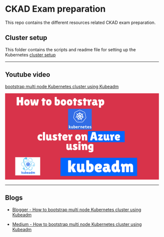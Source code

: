 # CKAD Exam preparation

This repo contains the different resources related CKAD exam preparation.

## Cluster setup

This folder contains the scripts and readme file for setting up the Kubernetes [cluster setup](cluster-setup)

---

## Youtube video
[bootstrap multi node Kubernetes cluster using Kubeadm](https://youtu.be/fr8jtDPXKgo)

[![bootstrap multi node Kubernetes cluster using Kubeadm](/images/bootstrap-k8s-kubeadm.png)](https://youtu.be/fr8jtDPXKgo)

---

## Blogs

- [Blogger - How to bootstrap multi node Kubernetes cluster using Kubeadm](https://www.handsonarchitect.com/2021/12/how-to-bootstrap-multi-node-kubernetes.html)

- [Medium - How to bootstrap multi node Kubernetes cluster using Kubeadm](https://nileshgule.medium.com/how-to-bootstrap-multi-node-kubernetes-cluster-on-azure-using-kubeadm-211726acaf3a)